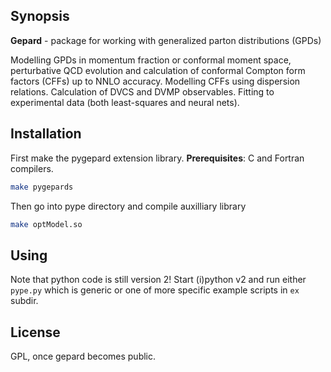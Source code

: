 ## Synopsis

**Gepard** - package for working with generalized parton distributions (GPDs)

Modelling GPDs in momentum fraction or conformal moment space, perturbative QCD evolution and calculation of conformal Compton form factors (CFFs) up to NNLO accuracy. Modelling CFFs using dispersion relations. Calculation of DVCS and DVMP observables. Fitting to experimental data (both least-squares and neural nets).


## Installation

First make the pygepard extension library.
**Prerequisites**: C and Fortran compilers. 
```sh
make pygepards
```
Then go into pype directory and compile auxilliary library
```sh
make optModel.so
```

## Using

Note that python code is still version 2!
Start (i)python v2 and 
run either `pype.py` which is generic or one of more specific example scripts in `ex` subdir.


## License

GPL, once gepard becomes public.
